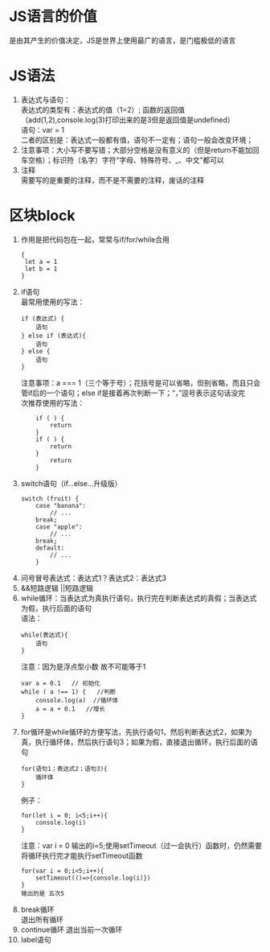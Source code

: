 # JS语言的价值
是由其产生的价值决定，JS是世界上使用最广的语言，是门槛极低的语言
# JS语法
1. 表达式与语句：  
    表达式的类型有：表达式的值（1=2）; 函数的返回值（add(1,2),console.log(3)打印出来的是3但是返回值是undefined）    
    语句：var = 1   
    二者的区别是：表达式一般都有值，语句不一定有；语句一般会改变环境；
2. 注意事项：大小写不要写错；大部分空格是没有意义的（但是return不能加回车空格）；标识符（名字）字符“字母、特殊符号、_、中文”都可以
3. 注释  
    需要写的是重要的注释，而不是不需要的注释，废话的注释
# 区块block
1. 作用是把代码包在一起，常常与if/for/while合用
   ```
   {
    let a = 1
    let b = 1
   }
   ```
2. if语句   
    最常用使用的写法：  
    ```
    if (表达式) {
        语句
    } else if (表达式){
        语句
    } else {
        语句
    }
    ```
    注意事项：a === 1（三个等于号）；花括号是可以省略，但别省略，而且只会管if后的一个语句；else if是接着再次判断一下；“，”逗号表示这句话没完    
    次推荐使用的写法：
    ```function fn(){
        if ( ) {
            return 
        } 
        if ( ) {
            return 
        } 
            return 
        }
    ```
3. switch语句（if...else...升级版）
    ```
    switch (fruit) {
        case "banana":
            // ... 
        break;
        case "apple":
            // ...
        break;
        default:
            // ...
        }
4. 问号冒号表达式：表达式1？表达式2：表达式3
5. &&短路逻辑 ||短路逻辑
6. while循环：当表达式为真执行语句，执行完在判断表达式的真假；当表达式为假，执行后面的语句  
    语法：
    ```
    while(表达式){
        语句
    }
    ```
    注意：因为是浮点型小数 故不可能等于1
    ``` 
    var a = 0.1   // 初始化
    while ( a !== 1) {   //判断
        console.log(a)  //循环体
        a = a + 0.1   //增长
    }
    ```
7. for循环是while循环的方便写法，先执行语句1，然后判断表达式2，如果为真，执行循环体，然后执行语句3；如果为假，直接退出循环，执行后面的语句
    ```
    for(语句1；表达式2；语句3){
        循环体
    }
    ```
    例子：
    ```
    for(let i = 0; i<5;i++){
        console.log(i)
    }
    ```
    注意：var i = 0 输出的i=5;使用setTimeout（过一会执行）函数时，仍然需要将循环执行完才能执行setTimeout函数
    ```
    for(var i = 0;i<5;i++){
        setTimeout(()=>{console.log(i)})
    }
    输出的是 五次5
    ```
8. break循环    
    退出所有循环
9. continue循环 
    退出当前一次循环
10. label语句

    
    